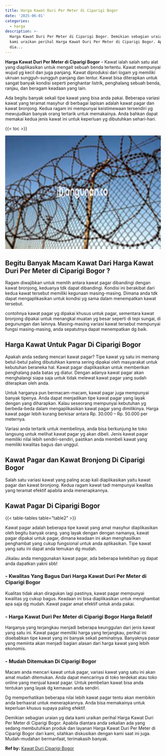 ```yaml
---
title: Harga Kawat Duri Per Meter di Ciparigi Bogor
date: '2025-06-01'
categories:
  - harga
description: >-
  Harga Kawat Duri Per Meter di Ciparigi Bogor. Demikian sebagian uraian yg data
  kami uraikan perihal Harga Kawat Duri Per Meter di Ciparigi Bogor. Apabila
  dia...
---
```


**Harga Kawat Duri Per Meter di Ciparigi Bogor** – Kawat ialah salah satu alat yang diaplikasikan untuk mengait sebuah benda tertentu. Kawat mempunyai wujud yg kecil dan juga panjang. Kawat diproduksi dari logam yg memiliki ukruan sungguh-sungguh panjang dan lentur. Kawat bisa diterapkan untuk sangat banyak kondisi seperti penghantar listrik, penghalang sebuah benda, ranjau, dan beragam keadaan yang lain.

Ada begitu banyak sekali tipe kawat yang bisa anda pakai. Beberapa variasi kawat yang teramat masyhur di berbagai lapisan adalah kawat pagar dan kawat bronjong. Kedua ragam ini mempunyai keistimewaan tersendiri yg mewujudkan banyak orang tertarik untuk memakainya. Anda bahkan dapat memakai kedua jenis kawat ini untuk keperluan yg dibutuhkan sehari-hari.

{{< toc >}}

![Harga Kawat Duri Per Meter di Ciparigi Bogor](/images/jual-kawat-murah51.png)

## Begitu Banyak Macam Kawat Dari Harga Kawat Duri Per Meter di Ciparigi Bogor ?

Ragam diwajibkan untuk memlih antara kawat pagar dibandingi dengan kawat bronjong, keduanya tdk dapat dibandingi. Kondisi ini berakibat dari kedua kawat tersebut memiliki kegunaan masing-masing. Dimana anda tdk dapat mengaplikasikan untuk kondisi yg sama dalam menempatkan kawat tersebut.

contohnya kawat pagar yg dipakai khusus untuk pagar, sementara kawat bronjong dipakai untuk menangkal muatan yg besar seperti di tepi sungai, di pegunungan dan lainnya. Masing-masing variasi kawat tersebut mempunyai fungsi masing-masing, anda sepatutnya dapat menempatkan dg baik.

## Harga Kawat Untuk Pagar Di Ciparigi Bogor

Apakah anda sedang mencari kawat pagar? Tipe kawat yg satu ini memang betul-betul paling dibutuhkan karena sering dipakai oleh masyarakat untuk kebutuhan beraneka hal. Kawat pagar diaplikasikan untuk memberikan penghalang pada batas yg diatur. Dengan adanya kawat pagar akan menghalangi siapa saja untuk tidak melewat kawat pagar yang sudah diterapkan oleh anda.

Untuk harganya pun bermacam-macam, kawat pagar juga mempunyai banyak tipenya. Anda dapat menjadikan tipe kawat pagar yang layak dengan yang diharapkan. Kalau seseorang mempunyai kebutuhan yg berbeda-beda dalam mengaplikasikan kawat pagar yang dimilikinya. Harga kawat pagar lebih kurang berkisar antara Rp. 30.000 – Rp. 50.000 per meternya.

Variasi anda tertarik untuk membelinya, anda bisa berkunjung ke toko langsung untuk melihat kawat pagar yg akan dibeli. Jenis kawat pagar memiliki nilai lebih sendiri-sendiri, pastikan anda membeli kawat yang memiliki kwalitas bagus dan unggul.

## Kawat Pagar dan Kawat Bronjong Di Ciparigi Bogor

Salah satu variasi kawat yang paling acap kali diaplikasikan yaitu kawat pagar dan kawat bronjong. Kedua ragam kawat tadi mempunyai kwalitas yang teramat efektif apabila anda menerapkannya.

## Kawat Pagar Di Ciparigi Bogor

{{< table-tables table="table2" >}}

Kawat pagar adalah beberapa tipe kawat yang amat masyhur diaplikasikan oleh begitu banyak orang. yang layak dengan dengan namanya, kawat pagar dipakai untuk pagar, dimana keadaan ini akan menghasilkan penghambat yang cukup fungsional untuk anda aplikasikan. Tipe kawat yang satu ini dapat anda temukan dg mudah.

Jikalau anda menggunakan kawat pagar, ada beberapa kelebihan yg dapat anda dapatkan yakni sbb!

### \- Kwalitas Yang Bagus Dari Harga Kawat Duri Per Meter di Ciparigi Bogor

Kualitas tidak akan diragukan lagi pastinya, kawat pagar mempunyai kwalitas yg cukup bagus. Keadaan ini bisa diaplikasikan untuk menghambat apa saja dg mudah. Kawat pagar amat efektif untuk anda pakai.

### \- Harga Kawat Duri Per Meter di Ciparigi Bogor Harga Relatif

Harganya yang terjangkau menjadi beberapa keunggulan dari jenis kawat yang satu ini. Kawat pagar memiliki harga yang terjangkau, perihal ini disebabkan tipe kawat yang ini banyak sekali peminatnya. Banyaknya pasar yang meminta akan menjadi bagian alasan dari harga kawat yang lebih ekonomis.

### \- Mudah Ditemukan Di Ciparigi Bogor

Macam anda mencari kawat untuk pagar, variasi kawat yang satu ini akan amat mudah ditemukan. Anda dapat mencarinya di toko terdekat atau toko online yang menjual kawat pagar. Untuk pembelian kawat bisa anda tentukan yang layak dg kemauan anda sendiri.

Dg memperhatikan beberapa nilai lebih kawat pagar tentu akan membikin anda berhasrat untuk menerapkannya. Anda bisa memakainya untuk keperluan khusus supaya paling efektif.

Demikian sebagian uraian yg data kami uraikan perihal Harga Kawat Duri Per Meter di Ciparigi Bogor. Apabila diantara anda sekalian ada yang sedang membutuhkan produk dan layanan Harga Kawat Duri Per Meter di Ciparigi Bogor dari kami, silahkan diskusikan dengan kami saat ini juga. Mudah-mudahan bermanfaat, terimakasih banyak.

**Ref by:** [Kawat Duri Ciparigi Bogor](https://id.wikipedia.org/wiki/Kawat)
